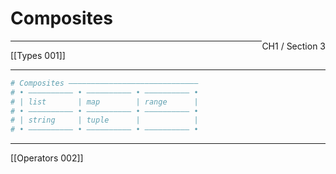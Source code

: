 # Composites
<span style="float: right">CH1 / Section 3</span>
<hr>
[[Types 001]]
<hr>

```elixir
# Composites –––––––––––––––––––––––––––––
# • –––––––––– • –––––––––– • –––––––––– •
# | list       | map        | range      |
# • –––––––––– • –––––––––– • –––––––––– •
# | string     | tuple      |            |
# • –––––––––– • –––––––––– • –––––––––– •
```









<hr>
[[Operators 002]]

